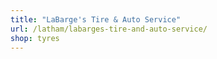 ```yaml
---
title: "LaBarge's Tire & Auto Service"
url: /latham/labarges-tire-and-auto-service/
shop: tyres
---
```

